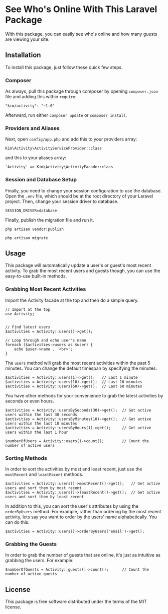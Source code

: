 # See Who's Online With This Laravel Package

With this package, you can easily see who's online and how many guests are viewing your site.

## Installation

To install this package, just follow these quick few steps.

### Composer

As always, pull this package through composer by opening `composer.json` file and adding this within `require`:

```
"kim/activity": "~1.0"
```

Afterward, run either `composer update` or `composer install`.

### Providers and Aliases

Next, open `config/app.php` and add this to your providers array:

```
Kim\Activity\ActivityServiceProvider::class
```

and this to your aliases array:

```
'Activity' => Kim\Activity\ActivityFacade::class
```

### Session and Database Setup

Finally, you need to change your session configuration to use the database. Open the `.env` file, which should be at the root directory of your Laravel project. Then, change your session driver to database.

```
SESSION_DRIVER=database
```

Finally, publish the migration file and run it.

```
php artisan vendor:publish

php artisan migrate
```

## Usage

This package will automatically update a user's or guest's most recent activity. To grab the most recent users and guests though, you can use the easy-to-use built-in methods.

### Grabbing Most Recent Activities

Import the Activity facade at the top and then do a simple query.

```
// Import at the top
use Activity;


// Find latest users
$activities = Activity::users()->get();

// Loop through and echo user's name
foreach ($activities->users as $user) {
    echo $user->name . '<br>';
}
```

The `users` method will grab the most recent activities within the past 5 minutes. You can change the default timespan by specifying the minutes.

```
$activities = Activity::users(1)->get();   // Last 1 minute
$activities = Activity::users(10)->get();  // Last 10 minutes
$activities = Activity::users(60)->get();  // Last 60 minutes
```

You have other methods for your convenience to grab the latest activities by seconds or even hours.

```
$activities = Activity::usersBySeconds(30)->get();  // Get active users within the last 30 seconds
$activities = Activity::usersByMinutes(10)->get();  // Get active users within the last 10 minutes
$activities = Activity::usersByHours(1)->get();     // Get active users within the last 1 hour

$numberOfUsers = Activity::users()->count();        // Count the number of active users
```

### Sorting Methods

In order to sort the activities by most and least recent, just use the `mostRecent` and `leastRecent` methods.

```
$activities = Activity::users()->mostRecent()->get();   // Get active users and sort them by most recent
$activities = Activity::users()->leastRecent()->get();  // Get active users and sort them by least recent
```

In addition to this, you can sort the user's attributes by using the `orderByUsers` method. For example, rather than ordering by the most recent activity, lets say you want to order by the users' name alphabetically. You can do this.

```
$activities = Activity::users()->orderByUsers('email')->get();
```

### Grabbing the Guests

In order to grab the number of guests that are online, it's just as intuitive as grabbing the users. For example:

```
$numberOfGuests = Activity::guests()->count();      // Count the number of active guests
```

## License

This package is free software distributed under the terms of the MIT license.